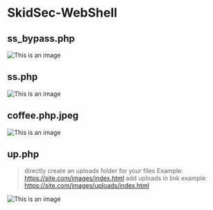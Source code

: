 # SkidSec-WebShell

## ss_bypass.php

![This is an image](https://d.top4top.io/p_2386rdbv70.png)

## ss.php

![This is an image](https://h.top4top.io/p_2386hp5f20.png)

## coffee.php.jpeg

![This is an image](https://h.top4top.io/p_2386hp5f20.png)




## up.php

> directly create an uploads folder for your files
>  Example: https://site.com/images/index.html
>  add uploads in link example: https://site.com/images/uploads/index.html

![This is an image](https://c.top4top.io/p_2376yx8tw0.png)
